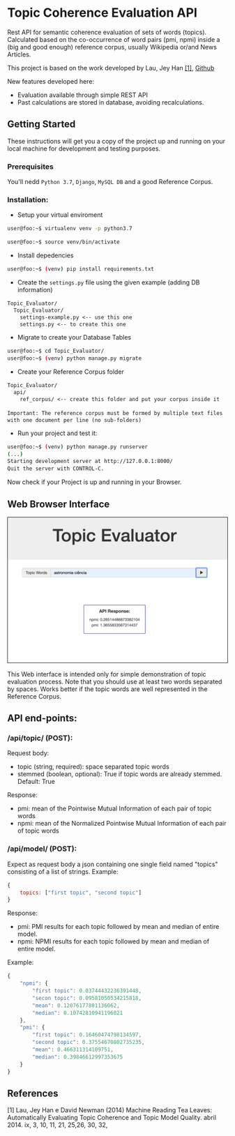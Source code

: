 # Topic Coherence Evaluation API

Rest API for semantic coherence evaluation of sets of words (topics). Calculated based on the co-occurrence of word pairs (pmi, npmi) inside a (big and good enough) reference corpus, usually Wikipedia or/and News Articles. 

This project is based on the work developed by Lau, Jey Han [[1]](#1), [Github](https://github.com/jhlau/topic_interpretability)

New features developed here:
- Evaluation available through simple REST API
- Past calculations are stored in database, avoiding recalculations.

## Getting Started

These instructions will get you a copy of the project up and running on your local machine for development and testing purposes.

### Prerequisites

You'll nedd `Python 3.7`, `Django`, `MySQL DB` and a good Reference Corpus.

### Installation:

* Setup your virtual enviroment

```sh
user@foo:~$ virtualenv venv -p python3.7 
```
```sh
user@foo:~$ source venv/bin/activate 
```

* Install depedencies

```sh
user@foo:~$ (venv) pip install requirements.txt 
```

* Create the `settings.py` file using the given example (adding DB information)

```
Topic_Evaluator/
  Topic_Evaluator/
    settings-example.py <-- use this one
    settings.py <-- to create this one
```

*  Migrate to create your Database Tables
```sh
user@foo:~$ cd Topic_Evaluator/
user@foo:~$ (venv) python manage.py migrate
```

* Create your Reference Corpus folder

```
Topic_Evaluator/
  api/
    ref_corpus/ <-- create this folder and put your corpus inside it

Important: The reference corpus must be formed by multiple text files 
with one document per line (no sub-folders)

```

* Run your project and test it:
```sh
user@foo:~$ (venv) python manage.py runserver
(...)
Starting development server at http://127.0.0.1:8000/
Quit the server with CONTROL-C.
```
Now check if your Project is up and running in your Browser.

## Web Browser Interface
<p align="center">
<img style="border: 1px solid"src="https://github.com/siqueiralex/topic-coherence/blob/master/User-Interface-Example.png" alt="User Interface" width="700px">
</p>
This Web interface is intended only for simple demonstration of topic evaluation process. Note that you should use at least two words separated by spaces. Works better if the topic words are well represented in the Reference Corpus.


## API end-points:

### /api/topic/ (POST): 

Request body:
- topic (string, required): space separated topic words
- stemmed (boolean, optional): True if topic words are already stemmed. Default: True

Response:
- pmi: mean of the Pointwise Mutual Information of each pair of topic words
- npmi: mean of the Normalized Pointwise Mutual Information of each pair of topic words

### /api/model/ (POST): 

Expect as request body a json containing one single field named "topics" consisting of a list of strings. Example:

```js
{
    topics: ["first topic", "second topic"]
}
```

Response:
- pmi: PMI results for each topic followed by mean and median of entire model. 
- npmi: NPMI results for each topic followed by mean and median of entire model.
  
Example:

```js
{
    "npmi": {
        "first topic": 0.03744432236391448,
        "secon topic": 0.09581050534215818,
        "mean": 0.12076177801136062,
        "median": 0.10742810941196021
    },
    "pmi": {
        "first topic": 0.16460474798134597,
        "second topic": 0.37554670802735235,
        "mean": 0.466311314109751,
        "median": 0.39846612997353675
    }
}
```

## References
<a id="1">[1]</a> 
Lau, Jey Han e David Newman (2014)
Machine Reading Tea Leaves: Automatically Evaluating Topic Coherence and Topic Model Quality. 
abril 2014. ix, 3, 10, 11, 21, 25,26, 30, 32,
